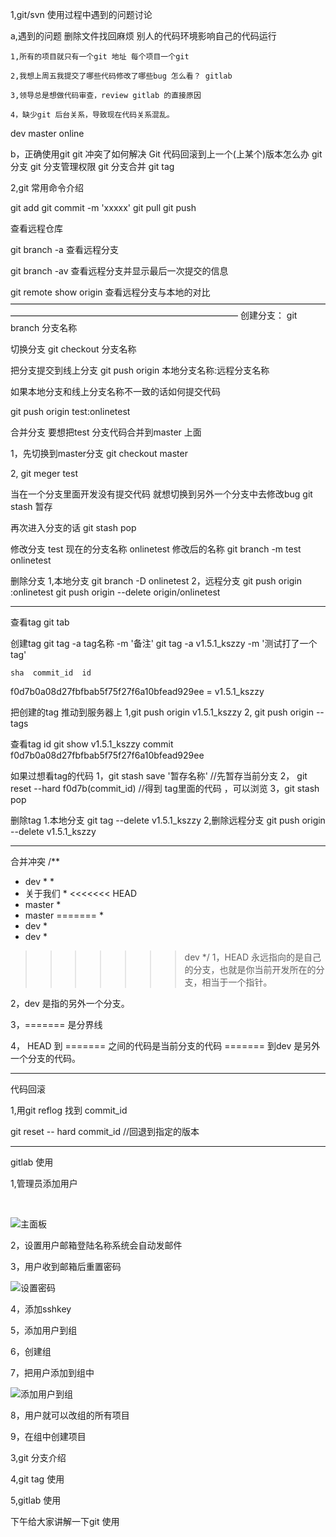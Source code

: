 1,git/svn 使用过程中遇到的问题讨论

 a,遇到的问题
	删除文件找回麻烦
	别人的代码环境影响自己的代码运行
	
	1,所有的项目就只有一个git 地址 每个项目一个git
	
	2,我想上周五我提交了哪些代码修改了哪些bug 怎么看？ gitlab
	
	3,领导总是想做代码审查，review gitlab 的直接原因
	
	4，缺少git 后台关系，导致现在代码关系混乱。

dev  master  online

 b，正确使用git
 	git 冲突了如何解决
 	Git 代码回滚到上一个(上某个)版本怎么办
 	git 分支 
 	git 分支管理权限
 	git 分支合并
 	git tag 



2,git 常用命令介绍

git add 
git commit -m 'xxxxx'
git pull
git push

查看远程仓库

git branch -a 查看远程分支

git branch -av 查看远程分支并显示最后一次提交的信息

git remote show origin 查看远程分支与本地的对比
——————————————————————————————————————————————————————————————
创建分支：
git branch 分支名称

切换分支
git checkout 分支名称

把分支提交到线上分支
git push origin 本地分支名称:远程分支名称


如果本地分支和线上分支名称不一致的话如何提交代码

git push origin test:onlinetest

合并分支
要想把test 分支代码合并到master 上面

1，先切换到master分支
 git checkout master

2, git meger test

当在一个分支里面开发没有提交代码 就想切换到另外一个分支中去修改bug
git stash   暂存

再次进入分支的话
git stash pop


修改分支
 test 现在的分支名称
 onlinetest 修改后的名称
git branch -m test onlinetest



删除分支
 1,本地分支 
 git branch -D onlinetest
 2，远程分支
 git push origin :onlinetest
 git push origin --delete origin/onlinetest



-----------------------------------------------------------------
查看tag
git tab

创建tag
git tag -a tag名称 -m '备注'
git tag -a v1.5.1_kszzy -m '测试打了一个tag'

	sha  commit_id  id
f0d7b0a08d27fbfbab5f75f27f6a10bfead929ee = v1.5.1_kszzy

把创建的tag 推动到服务器上
 1,git push origin  v1.5.1_kszzy
 2, git push origin --tags


查看tag id
git show v1.5.1_kszzy
commit f0d7b0a08d27fbfbab5f75f27f6a10bfead929ee



如果过想看tag的代码
1，git stash save '暂存名称'  //先暂存当前分支
2， git reset --hard f0d7b(commit_id) //得到 tag里面的代码 ，可以浏览
3，git stash pop


删除tag
1.本地分支
 git tag --delete v1.5.1_kszzy
2,删除远程分支
git push origin --delete  v1.5.1_kszzy



-----------------------------------------------------------------

合并冲突
/**
 * dev
    *
     *
 * 关于我们
    *
    <<<<<<< HEAD
 * master
    *
 * master
  =======
   *
 * dev
    *
 * dev
    *
>>>>>>> dev
>>>>>>>  */
>>>>>>>  1，HEAD 永远指向的是自己的分支，也就是你当前开发所在的分支，相当于一个指针。

 2，dev 是指的另外一个分支。

 3，=======  是分界线   

 4， HEAD 到 =======  之间的代码是当前分支的代码
 	 ======= 到dev 是另外一个分支的代码。	

-----------------------------------------------------------------

代码回滚

1,用git reflog 找到 commit_id

git reset -- hard commit_id //回退到指定的版本

-----------------------------------------------------------------

gitlab 使用

1,管理员添加用户


​	

![主面板](/Users/lihao/Desktop/gitlab用图/主面板.png)



2，设置用户邮箱登陆名称系统会自动发邮件



3，用户收到邮箱后重置密码

![设置密码](/Users/lihao/Desktop/gitlab用图/添加key.png)

4，添加sshkey



5，添加用户到组



6，创建组

7，把用户添加到组中



![添加用户到组](/Users/lihao/Desktop/gitlab用图/添加用户到组.png)



8，用户就可以改组的所有项目



9，在组中创建项目






3,git 分支介绍

4,git tag 使用

5,gitlab 使用

下午给大家讲解一下git 使用